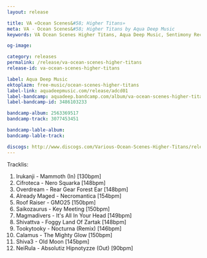 ```yaml
---
layout: release

title: VA «Ocean Scenes&#58; Higher Titans»
meta: VA - Ocean Scenes&#58; Higher Titans by Aqua Deep Music
keywords: VA Ocean Scenes Higher Titans, Aqua Deep Music, Sentimony Records

og-image: 

category: releases
permalink: /release/va-ocean-scenes-higher-titans
release-id: va-ocean-scenes-higher-titans

label: Aqua Deep Music
ektoplazm: free-music/ocean-scenes-higher-titans
label-link: aquadeepmusic.com/release/adcd01
label-bandcamp: aquadeep.bandcamp.com/album/va-ocean-scenes-higher-titans
label-bandcamp-id: 3486103233

bandcamp-album: 2563369517
bandcamp-track: 3077453451

bandcamp-lable-album: 
bandcamp-lable-track: 

discogs: http://www.discogs.com/Various-Ocean-Scenes-Higher-Titans/release/2023159
---
```


Tracklis:

01. Irukanji - Mammoth (In) [130bpm]
02. Cifroteca - Nero Squarka [148bpm]
03. Overdream - Rear Gear Forest Ear [148bpm]
04. Already Maged - Necromantica [154bpm]
05. Roof Raiser - GMO25 [150bpm]
06. Saikozaurus - Key Meeting [150bpm]
07. Magmadivers - It's All In Your Head [149bpm]
08. Shivattva - Foggy Land Of Zartak [148bpm]
09. Tookytooky - Nocturna (Remix) [146bpm]
10. Calamus - The Mighty Glow [150bpm]
11. Shiva3 - Old Moon [145bpm]
12. NeiRula - Absolutiz Hipnotyzze (Out) [90bpm]


